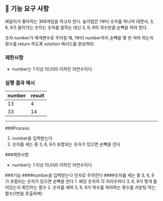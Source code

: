 ## 🚀 기능 요구 사항

배달이가 좋아하는 369게임을 하고자 한다. 놀이법은 1부터 숫자를 하나씩 대면서, 3, 6, 9가 들어가는 숫자는 숫자를 말하는 대신 3, 6, 9의 개수만큼 손뼉을 쳐야 한다.

숫자 number가 매개변수로 주어질 때, 1부터 number까지 손뼉을 몇 번 쳐야 하는지 횟수를 return 하도록 solution 메서드를 완성하라.

### 제한사항

- number는 1 이상 10,000 이하인 자연수이다.

### 실행 결과 예시

| number | result |
| --- | --- |
| 13 | 4 |
| 33 | 14 |
----------------------
###Process
1. number을 입력받는다
2. 숫자를 세는 중 3, 6, 9가 포함되는 숫자가 있으면 손뼉을 친다

###제한사항
- number는 1 이상 10,000 이하인 자연수이다.

###기능
####number을 입력받는다
    인자로 주어진다
####숫자를 세는 중 3, 6, 9가 포함되는 숫자가 있으면 손뼉을 친다
    1. 해당 숫자의 각 자리수마다 3, 6, 9가 몇개 들어있는지 확인하는 함수
    2. 숫자를 세며 3, 6, 9가 박수를 쳐야하는 횟수를 카운팅 하는 함수(1번을 호출하며)